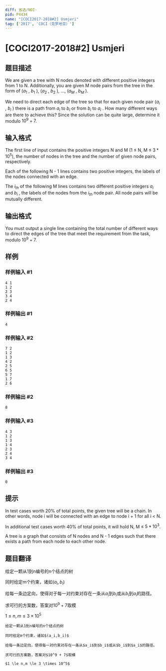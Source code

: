 ```yaml
---
diff: 省选/NOI-
pid: P4434
name: "[COCI2017-2018#2] ​​Usmjeri"
tag: ['2017', 'COCI（克罗地亚）']
---
```

# [COCI2017-2018#2] ​​Usmjeri
## 题目描述

We are given a tree with N nodes denoted with different positive integers from 1 to N.
Additionally, you are given M node pairs from the tree in the form of ($a_1$
, $b_1$
), ($a_2$
, $b_2$
), …, ($a_M$
,
$b_M$
).

We need to direct each edge of the tree so that for each given node pair ($a_i$
, $b_i$
) there is a
path from $a_i$
to $b_i$ or from $b_i$
to $a_i$
. How many different ways are there to achieve this?
Since the solution can be quite large, determine it modulo $10^{9}+7$.

## 输入格式

The first line of input contains the positive integers N and M (1 ≤ N, M ≤ $3*10^5$), the number of
nodes in the tree and the number of given node pairs, respectively.

Each of the following N - 1 lines contains two positive integers, the labels of the nodes
connected with an edge.

The $i_{th}$ of the following M lines contains two different positive integers $a_{i}$ and $b_{i}$
, the labels of
the nodes from the $i_{th}$ node pair. All node pairs will be mutually different.

## 输出格式

You must output a single line containing the total number of different ways to direct the
edges of the tree that meet the requirement from the task, modulo $10^{9}+7$.

## 样例

### 样例输入 #1
```
4 1
1 2
2 3
3 4
2 4
```
### 样例输出 #1
```
4
```
### 样例输入 #2
```
7 2
1 2
1 3
4 2
2 5
6 5
5 7
1 7
2 6

```
### 样例输出 #2
```
8
```
### 样例输入 #3
```
4 3
1 2
1 3
1 4
2 3
2 4
3 4

```
### 样例输出 #3
```
0
```
## 提示

In test cases worth 20% of total points, the given tree will be a chain. In other words, node i
will be connected with an edge to node i + 1 for all i < N.

In additional test cases worth 40% of total points, it will hold N, M ≤ $5*10^3$.

A tree is a graph that consists of N nodes and N - 1 edges such that there exists a path from each
node to each other node.
## 题目翻译

给定一颗从1到n编号的n个结点的树

同时给定m个约束，诸如$(a_i,b_i)$

给每一条边定向，使得对于每一对约束对存在一条从$a_i$到$b_i$或从$b_i$到$a_i$的路径。

求可行的方案数，答案对$10^9 + 7$取模

$1 \le n,m \le 3 \times 10^5$

```
给定一颗从1到n编号的n个结点的树

同时给定m个约束，诸如$(a_i,b_i)$

给每一条边定向，使得每一对约束对存在一条从$a_i$到$b_i$或从$b_i$到$a_i$的路径。

求可行的方案数，答案对$10^9 + 7$取模

$1 \le n,m \le 3 \times 10^5$
```
